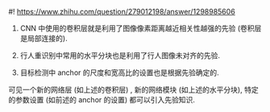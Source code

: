 #! https://www.zhihu.com/question/279012198/answer/1298985606

[comment]: <> (Answer URL: https://www.zhihu.com/question/279012198/answer/1298985606)
[comment]: <> (Question Title: 如何向深度学习模型中加入先验知识？)
[comment]: <> (Author Name: 采石工)
[comment]: <> (Create Time: 2020-06-23 21:24:27)

1) CNN 中使用的卷积层就是利用了图像像素距离越近相关性越强的先验 (卷积层是局部连接的).

2) 行人重识别中常用的水平分块也是利用了行人图像未对齐的先验.

3) 目标检测中 anchor 的尺度和宽高比的设置也是根据先验确定的.

可见一个新的网络层 (如上述的卷积层) , 新的网络模块 (如上述的水平分块), 特定的参数设置 (如前述的 anchor 的设置) 都可以引入先验知识.

